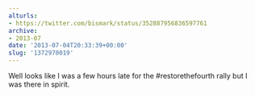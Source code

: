```yaml
---
alturls:
- https://twitter.com/bismark/status/352887956836597761
archive:
- 2013-07
date: '2013-07-04T20:33:39+00:00'
slug: '1372970019'
---
```


Well looks like I was a few hours late for the #restorethefourth rally but I was there in spirit.

